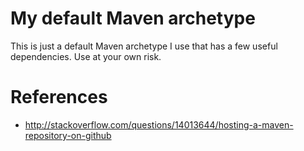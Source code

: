 # My default Maven archetype

This is just a default Maven archetype I use that has a few useful
dependencies.  Use at your own risk.

# References

  - http://stackoverflow.com/questions/14013644/hosting-a-maven-repository-on-github
